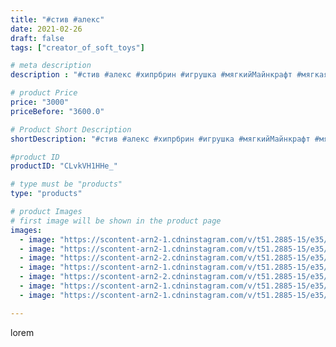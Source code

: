 ```yaml
---
title: "#стив #алекс"
date: 2021-02-26
draft: false
tags: ["creator_of_soft_toys"]

# meta description
description : "#стив #алекс #хипрбрин #игрушка #мягкийМайнкрафт #мягкаяигрушкаручнойработы #мягкиймайнкрафт #майнкрафт #мягкаяигрушка #майнкрафтмягкий #мобы #игрушкаручнойрабо"

# product Price
price: "3000"
priceBefore: "3600.0"

# Product Short Description
shortDescription: "#стив #алекс #хипрбрин #игрушка #мягкийМайнкрафт #мягкаяигрушкаручнойработы #мягкиймайнкрафт #майнкрафт #мягкаяигрушка #майнкрафтмягкий #мобы #игрушкаручнойработы"

#product ID
productID: "CLvkVH1HHe_"

# type must be "products"
type: "products"

# product Images
# first image will be shown in the product page
images:
  - image: "https://scontent-arn2-1.cdninstagram.com/v/t51.2885-15/e35/154321858_782685299122957_7458432456738301245_n.jpg?se=7&tp=1&_nc_ht=scontent-arn2-1.cdninstagram.com&_nc_cat=101&_nc_ohc=BD6-m6Ix0aYAX-9Z5I4&oh=fe7b4619fc4f73f56bf8e826a7633dbd&oe=606D5C8B&ig_cache_key=MjUxNzM5MDQ5NTE1NDE3ODU0OA%3D%3D.2"
  - image: "https://scontent-arn2-1.cdninstagram.com/v/t51.2885-15/e35/154459277_2903258123239111_942285204683025039_n.jpg?se=7&tp=1&_nc_ht=scontent-arn2-1.cdninstagram.com&_nc_cat=107&_nc_ohc=r6BSEEtcTEkAX9JL1OD&oh=d373128982618f59e553fde67e3b4684&oe=606D0F25&ig_cache_key=MjUxNzM5MDQ5NTEzNzQ4NDg1MA%3D%3D.2"
  - image: "https://scontent-arn2-2.cdninstagram.com/v/t51.2885-15/e35/153755126_285556659692861_1994838361627715070_n.jpg?se=7&tp=1&_nc_ht=scontent-arn2-2.cdninstagram.com&_nc_cat=105&_nc_ohc=RKLQ_NETZQ0AX--tvBu&oh=f8bbfc513e04fff1ee0f798379112311&oe=6069E07A&ig_cache_key=MjUxNzM5MDQ5NTExMjM3MDMwNQ%3D%3D.2"
  - image: "https://scontent-arn2-1.cdninstagram.com/v/t51.2885-15/e35/153678851_948252055707138_6188703063421136515_n.jpg?se=7&tp=1&_nc_ht=scontent-arn2-1.cdninstagram.com&_nc_cat=106&_nc_ohc=V-aA_JKIr4QAX8OsIlg&oh=7e6324efa5b47fa20f9b7b0390c2c069&oe=606B8870&ig_cache_key=MjUxNzM5MDQ5NTEyMDgyNjY5MQ%3D%3D.2"
  - image: "https://scontent-arn2-2.cdninstagram.com/v/t51.2885-15/e35/153745561_810988869629120_5094585957215852636_n.jpg?se=7&tp=1&_nc_ht=scontent-arn2-2.cdninstagram.com&_nc_cat=108&_nc_ohc=euoYnDu08qsAX-AU2_V&oh=26b960e502e6acb465620aa1ee2df3bf&oe=606BD33B&ig_cache_key=MjUxNzM5MDQ5NTIzODI3MzY2Mw%3D%3D.2"
  - image: "https://scontent-arn2-1.cdninstagram.com/v/t51.2885-15/e35/153252394_795082354437484_5697919147542647926_n.jpg?se=7&tp=1&_nc_ht=scontent-arn2-1.cdninstagram.com&_nc_cat=104&_nc_ohc=LdClkw07hvQAX-lacEb&oh=0d0e915e199d0be46a7e6aa3c7ea9147&oe=606BAE2F&ig_cache_key=MjUxNzM5MDQ5NTE2MjYxNDk1MQ%3D%3D.2"
  - image: "https://scontent-arn2-1.cdninstagram.com/v/t51.2885-15/e35/154337658_372186777184105_4814350812649082131_n.jpg?se=7&tp=1&_nc_ht=scontent-arn2-1.cdninstagram.com&_nc_cat=101&_nc_ohc=WdBtNqOpTDoAX9fVuAh&oh=ba47aa48a1a887a33b53770f865af1d2&oe=606CBB72&ig_cache_key=MjUxNzM5MDQ5NTE0NTg2Mzc2NQ%3D%3D.2"

---
```

lorem
